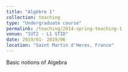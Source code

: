 ```yaml
---
title: "Algèbre 1"
collection: teaching
type: "Undergraduate course"
permalink: /teaching/2014-spring-teaching-1
venue: "IUT2 - L1 STID"
date: 2019/01- 2019/06
location: "Saint Martin d'Heres, France"
---
```


Basic notions of Algebra
